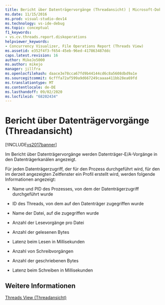 ```yaml
---
title: Bericht über Datenträgervorgänge (Threadansicht) | Microsoft-Dokumentation
ms.date: 11/15/2016
ms.prod: visual-studio-dev14
ms.technology: vs-ide-debug
ms.topic: conceptual
f1_keywords:
- vs.cv.threads.report.diskoperations
helpviewer_keywords:
- Concurrency Visualizer, File Operations Report (Threads View)
ms.assetid: e352f4f3-f654-45eb-96ed-417863487ddc
caps.latest.revision: 16
author: MikeJo5000
ms.author: mikejo
manager: jillfra
ms.openlocfilehash: daace3e78cca67fd9b44144cd6c8a5608dbd9a1e
ms.sourcegitcommit: 6cfffa72af599a9d667249caaaa411bb28ea69fd
ms.translationtype: MT
ms.contentlocale: de-DE
ms.lasthandoff: 09/02/2020
ms.locfileid: "68202434"
---
```

# <a name="disk-operations-report-threads-view"></a>Bericht über Datenträgervorgänge (Threadansicht)
[!INCLUDE[vs2017banner](../includes/vs2017banner.md)]

Im Bericht über Datenträgervorgänge werden Datenträger-E/A-Vorgänge in den Datenträgerkanälen angezeigt.  
  
 Für jeden Datenträgerzugriff, der für den Prozess durchgeführt wird, für den im derzeit angezeigten Zeitfenster ein Profil erstellt wird, werden folgende Informationen angezeigt:  
  
- Name und PID des Prozesses, von dem der Datenträgerzugriff durchgeführt wurde  
  
- ID des Threads, von dem auf den Datenträger zugegriffen wurde  
  
- Name der Datei, auf die zugegriffen wurde  
  
- Anzahl der Lesevorgänge pro Datei  
  
- Anzahl der gelesenen Bytes  
  
- Latenz beim Lesen in Millisekunden  
  
- Anzahl von Schreibvorgängen  
  
- Anzahl der geschriebenen Bytes  
  
- Latenz beim Schreiben in Millisekunden  
  
## <a name="see-also"></a>Weitere Informationen  
 [Threads View (Threadansicht)](../profiling/threads-view-parallel-performance.md)
